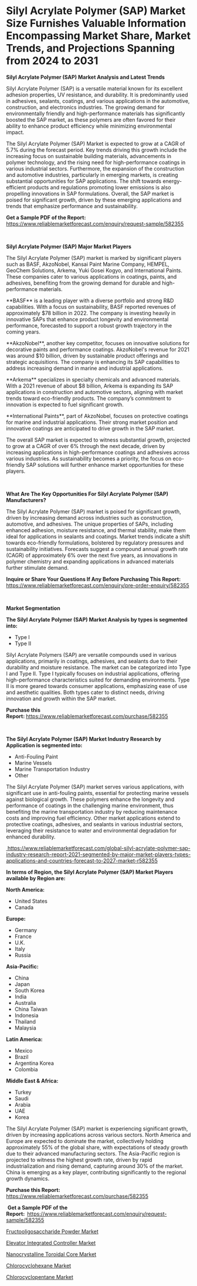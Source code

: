 <p><h1>Silyl Acrylate Polymer (SAP) Market Size Furnishes Valuable Information Encompassing Market Share, Market Trends, and Projections Spanning from 2024 to 2031</h1></p><p><strong>Silyl Acrylate Polymer (SAP) Market Analysis and Latest Trends</strong></p>
<p><p>Silyl Acrylate Polymer (SAP) is a versatile material known for its excellent adhesion properties, UV resistance, and durability. It is predominantly used in adhesives, sealants, coatings, and various applications in the automotive, construction, and electronics industries. The growing demand for environmentally friendly and high-performance materials has significantly boosted the SAP market, as these polymers are often favored for their ability to enhance product efficiency while minimizing environmental impact.</p><p>The Silyl Acrylate Polymer (SAP) Market is expected to grow at a CAGR of 5.7% during the forecast period. Key trends driving this growth include the increasing focus on sustainable building materials, advancements in polymer technology, and the rising need for high-performance coatings in various industrial sectors. Furthermore, the expansion of the construction and automotive industries, particularly in emerging markets, is creating substantial opportunities for SAP applications. The shift towards energy-efficient products and regulations promoting lower emissions is also propelling innovations in SAP formulations. Overall, the SAP market is poised for significant growth, driven by these emerging applications and trends that emphasize performance and sustainability.</p></p>
<p><strong>Get a Sample PDF of the Report:&nbsp;</strong> <a href="https://www.reliablemarketforecast.com/enquiry/request-sample/582355?utm_campaign=2011&utm_medium=2&utm_source=Github&utm_content=ia&utm_term=27122024&utm_id=silyl-acrylate-polymer-sap">https://www.reliablemarketforecast.com/enquiry/request-sample/582355</a></p>
<p>&nbsp;</p>
<p><strong>Silyl Acrylate Polymer (SAP) Major Market Players</strong></p>
<p><p>The Silyl Acrylate Polymer (SAP) market is marked by significant players such as BASF, AkzoNobel, Kansai Paint Marine Company, HEMPEL, GeoChem Solutions, Arkema, Yuki Gosei Kogyo, and International Paints. These companies cater to various applications in coatings, paints, and adhesives, benefiting from the growing demand for durable and high-performance materials.</p><p>**BASF** is a leading player with a diverse portfolio and strong R&D capabilities. With a focus on sustainability, BASF reported revenues of approximately $78 billion in 2022. The company is investing heavily in innovative SAPs that enhance product longevity and environmental performance, forecasted to support a robust growth trajectory in the coming years.</p><p>**AkzoNobel**, another key competitor, focuses on innovative solutions for decorative paints and performance coatings. AkzoNobel's revenue for 2021 was around $10 billion, driven by sustainable product offerings and strategic acquisitions. The company is enhancing its SAP capabilities to address increasing demand in marine and industrial applications.</p><p>**Arkema** specializes in specialty chemicals and advanced materials. With a 2021 revenue of about $8 billion, Arkema is expanding its SAP applications in construction and automotive sectors, aligning with market trends toward eco-friendly products. The company’s commitment to innovation is expected to fuel significant growth.</p><p>**International Paints**, part of AkzoNobel, focuses on protective coatings for marine and industrial applications. Their strong market position and innovative coatings are anticipated to drive growth in the SAP market.</p><p>The overall SAP market is expected to witness substantial growth, projected to grow at a CAGR of over 6% through the next decade, driven by increasing applications in high-performance coatings and adhesives across various industries. As sustainability becomes a priority, the focus on eco-friendly SAP solutions will further enhance market opportunities for these players.</p></p>
<p>&nbsp;</p>
<p><strong>What Are The Key Opportunities For Silyl Acrylate Polymer (SAP) Manufacturers?</strong></p>
<p><p>The Silyl Acrylate Polymer (SAP) market is poised for significant growth, driven by increasing demand across industries such as construction, automotive, and adhesives. The unique properties of SAPs, including enhanced adhesion, moisture resistance, and thermal stability, make them ideal for applications in sealants and coatings. Market trends indicate a shift towards eco-friendly formulations, bolstered by regulatory pressures and sustainability initiatives. Forecasts suggest a compound annual growth rate (CAGR) of approximately 6% over the next five years, as innovations in polymer chemistry and expanding applications in advanced materials further stimulate demand.</p></p>
<p><strong>Inquire or Share Your Questions If Any Before Purchasing This Report:</strong> <a href="https://www.reliablemarketforecast.com/enquiry/pre-order-enquiry/582355?utm_campaign=2011&utm_medium=2&utm_source=Github&utm_content=ia&utm_term=27122024&utm_id=silyl-acrylate-polymer-sap">https://www.reliablemarketforecast.com/enquiry/pre-order-enquiry/582355</a></p>
<p>&nbsp;</p>
<p><strong>Market Segmentation</strong></p>
<p><strong>The Silyl Acrylate Polymer (SAP) Market Analysis by types is segmented into:</strong></p>
<p><ul><li>Type I</li><li>Type II</li></ul></p>
<p><p>Silyl Acrylate Polymers (SAP) are versatile compounds used in various applications, primarily in coatings, adhesives, and sealants due to their durability and moisture resistance. The market can be categorized into Type I and Type II. Type I typically focuses on industrial applications, offering high-performance characteristics suited for demanding environments. Type II is more geared towards consumer applications, emphasizing ease of use and aesthetic qualities. Both types cater to distinct needs, driving innovation and growth within the SAP market.</p></p>
<p><strong>Purchase this Report:&nbsp;</strong><a href="https://www.reliablemarketforecast.com/purchase/582355?utm_campaign=2011&utm_medium=2&utm_source=Github&utm_content=ia&utm_term=27122024&utm_id=silyl-acrylate-polymer-sap">https://www.reliablemarketforecast.com/purchase/582355</a></p>
<p>&nbsp;</p>
<p><strong>The Silyl Acrylate Polymer (SAP) Market Industry Research by Application is segmented into:</strong></p>
<p><ul><li>Anti-Fouling Paint</li><li>Marine Vessels</li><li>Marine Transportation Industry</li><li>Other</li></ul></p>
<p><p>The Silyl Acrylate Polymer (SAP) market serves various applications, with significant use in anti-fouling paints, essential for protecting marine vessels against biological growth. These polymers enhance the longevity and performance of coatings in the challenging marine environment, thus benefiting the marine transportation industry by reducing maintenance costs and improving fuel efficiency. Other market applications extend to protective coatings, adhesives, and sealants in various industrial sectors, leveraging their resistance to water and environmental degradation for enhanced durability.</p></p>
<p><a href="https://www.reliablemarketforecast.com/global-silyl-acrylate-polymer-sap-industry-research-report-2021-segmented-by-major-market-players-types-applications-and-countries-forecast-to-2027-market-r582355?utm_campaign=2011&utm_medium=2&utm_source=Github&utm_content=ia&utm_term=27122024&utm_id=silyl-acrylate-polymer-sap">&nbsp;https://www.reliablemarketforecast.com/global-silyl-acrylate-polymer-sap-industry-research-report-2021-segmented-by-major-market-players-types-applications-and-countries-forecast-to-2027-market-r582355</a></p>
<p><strong>In terms of Region, the Silyl Acrylate Polymer (SAP) Market Players available by Region are:</strong></p>
<p>
    <p> <strong> North America: </strong>
        <ul>
            <li>United States</li>
            <li>Canada</li>
        </ul>
        </p> 
    <p> <strong> Europe: </strong>
        <ul>
            <li>Germany</li>
            <li>France</li>
            <li>U.K.</li>
            <li>Italy</li>
            <li>Russia</li>
        </ul>
        </p> 
    <p> <strong> Asia-Pacific: </strong>
        <ul>
            <li>China</li>
            <li>Japan</li>
            <li>South Korea</li>
            <li>India</li>
            <li>Australia</li>
            <li>China Taiwan</li>
            <li>Indonesia</li>
            <li>Thailand</li>
            <li>Malaysia</li>
        </ul>
        </p> 
    <p> <strong> Latin America: </strong>
        <ul>
            <li>Mexico</li>
            <li>Brazil</li>
            <li>Argentina Korea</li>
            <li>Colombia</li>
        </ul>
        </p> 
    <p> <strong> Middle East & Africa: </strong>
        <ul>
            <li>Turkey</li>
            <li>Saudi</li>
            <li>Arabia</li>
            <li>UAE</li>
            <li>Korea</li>
        </ul>
    </p>
    </p>
<p><p>The Silyl Acrylate Polymer (SAP) market is experiencing significant growth, driven by increasing applications across various sectors. North America and Europe are expected to dominate the market, collectively holding approximately 55% of the global share, with expectations of steady growth due to their advanced manufacturing sectors. The Asia-Pacific region is projected to witness the highest growth rate, driven by rapid industrialization and rising demand, capturing around 30% of the market. China is emerging as a key player, contributing significantly to the regional growth dynamics.</p></p>
<p><strong>Purchase this Report: </strong><a href="https://www.reliablemarketforecast.com/purchase/582355?utm_campaign=2011&utm_medium=2&utm_source=Github&utm_content=ia&utm_term=27122024&utm_id=silyl-acrylate-polymer-sap">https://www.reliablemarketforecast.com/purchase/582355</a></p>
<p>&nbsp;<strong>Get a Sample PDF of the Report:&nbsp;&nbsp;</strong><a href="https://www.reliablemarketforecast.com/enquiry/request-sample/582355?utm_campaign=2011&utm_medium=2&utm_source=Github&utm_content=ia&utm_term=27122024&utm_id=silyl-acrylate-polymer-sap">https://www.reliablemarketforecast.com/enquiry/request-sample/582355</a></p>
<p><strong></strong></p>
<p><p><a href="https://www.linkedin.com/pulse/a-mkt-nova-vc8zf?utm_campaign=2011&utm_medium=2&utm_source=Github&utm_content=ia&utm_term=27122024&utm_id=silyl-acrylate-polymer-sap">Fructooligosaccharide Powder Market</a></p><p><a href="https://www.linkedin.com/pulse/elevator-integrated-controller-market-trendssector-overview-ckhxf?utm_campaign=2011&utm_medium=2&utm_source=Github&utm_content=ia&utm_term=27122024&utm_id=silyl-acrylate-polymer-sap">Elevator Integrated Controller Market</a></p><p><a href="https://www.linkedin.com/pulse/top-reasons-behind-nanocrystalline-toroidal-core-market-ceivf?utm_campaign=2011&utm_medium=2&utm_source=Github&utm_content=ia&utm_term=27122024&utm_id=silyl-acrylate-polymer-sap">Nanocrystalline Toroidal Core Market</a></p><p><a href="https://www.linkedin.com/pulse/f-my-mkt-intel-xkfif?utm_campaign=2011&utm_medium=2&utm_source=Github&utm_content=ia&utm_term=27122024&utm_id=silyl-acrylate-polymer-sap">Chlorocyclohexane Market</a></p><p><a href="https://www.linkedin.com/pulse/c-glance-reports-anmec?utm_campaign=2011&utm_medium=2&utm_source=Github&utm_content=ia&utm_term=27122024&utm_id=silyl-acrylate-polymer-sap">Chlorocyclopentane Market</a></p></p>